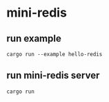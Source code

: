 # mini-redis

## run example

```shell
cargo run --example hello-redis
```

## run mini-redis server

```shell
cargo run
```